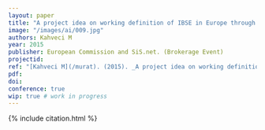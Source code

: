 ```yaml
---
layout: paper
title: "A project idea on working definition of IBSE in Europe through artificial intelligence"
image: "/images/ai/009.jpg"
authors: Kahveci M
year: 2015
publisher: European Commission and SiS.net. (Brokerage Event)
projectid:
ref: "[Kahveci M](/murat). (2015). _A project idea on working definition of IBSE in Europe through artificial intelligence_. Paper presented at the European Commission and SiS.net. (Brokerage Event). Brussels, Belgium. May 22, 2015."
pdf:
doi:
conference: true
wip: true # work in progress 
---
```


{% include citation.html %}